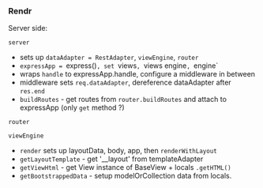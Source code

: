 ### Rendr

Server side:

`server` 
* sets up `dataAdapter = RestAdapter`, `viewEngine`, `router`
* `expressApp = `express()`, set `views`, `views engine`, `engine`
* wraps `handle` to expressApp.handle, configure a middleware in between
* middleware sets `req.dataAdapter`, dereference dataAdapter after `res.end`
* `buildRoutes` - get routes from `router.buildRoutes` and attach to expressApp (only `get` method ?)

`router`

`viewEngine`
* `render` sets up layoutData, body, app, then `renderWithLayout`
* `getLayoutTemplate` - get '__layout' from templateAdapter
* `getViewHtml` - get View instance of BaseView + locals `.getHTML()`
* `getBootstrappedData` - setup modelOrCollection data from locals.

